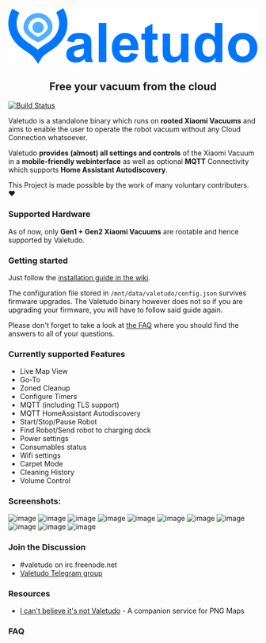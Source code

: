 <div align="center">
    <img src="https://github.com/Hypfer/Valetudo/blob/master/assets/logo/valetudo_logo_with_name.svg" width="800" alt="valetudo">
    <p align="center"><h2>Free your vacuum from the cloud</h2></p>
</div>

[![Build Status](https://travis-ci.com/Hypfer/Valetudo.svg?branch=master)](https://travis-ci.com/Hypfer/Valetudo)

Valetudo is a standalone binary which runs on **rooted Xiaomi Vacuums** and aims to enable the user to operate the robot vacuum without any Cloud Connection whatsoever.

Valetudo **provides (almost) all settings and controls** of the Xiaomi Vacuum in a **mobile-friendly webinterface** as well as optional **MQTT** Connectivity which supports **Home Assistant Autodiscovery**.

This Project is made possible by the work of many voluntary contributers. ❤

### Supported Hardware
As of now, only **Gen1 + Gen2 Xiaomi Vacuums** are rootable and hence supported by Valetudo.

### Getting started
Just follow the [installation guide in the wiki](https://github.com/Hypfer/Valetudo/wiki/Installation-Instructions).

The configuration file stored in `/mnt/data/valetudo/config.json` survives firmware upgrades.
The Valetudo binary however does not so if you are upgrading your firmware, you will have to follow said guide again.

Please don't forget to take a look at [the FAQ](https://github.com/Hypfer/Valetudo/wiki/FAQ) where you should find the answers to all of your questions.

### Currently supported Features
* Live Map View
* Go-To
* Zoned Cleanup
* Configure Timers
* MQTT (including TLS support)
* MQTT HomeAssistant Autodiscovery
* Start/Stop/Pause Robot
* Find Robot/Send robot to charging dock
* Power settings
* Consumables status
* Wifi settings
* Carpet Mode
* Cleaning History
* Volume Control

### Screenshots:
![image](https://user-images.githubusercontent.com/974410/55658091-bc0f3880-57fc-11e9-8840-3e88186d5f56.png)
![image](https://user-images.githubusercontent.com/974410/55658093-be719280-57fc-11e9-97f2-e2a51120bace.png)
![image](https://user-images.githubusercontent.com/974410/55658098-c16c8300-57fc-11e9-9a72-9d702be19482.png)
![image](https://user-images.githubusercontent.com/974410/55658101-c4677380-57fc-11e9-93dd-0551be98b047.png)
![image](https://user-images.githubusercontent.com/974410/55658077-abf75900-57fc-11e9-91c6-9f35f596f773.png)
![image](https://user-images.githubusercontent.com/974410/55658114-cd584500-57fc-11e9-9e01-1ff3c1bcde80.png)
![image](https://user-images.githubusercontent.com/974410/55658120-d47f5300-57fc-11e9-913c-10bc5f8288c4.png)
![image](https://user-images.githubusercontent.com/974410/55658162-fa0c5c80-57fc-11e9-93a0-e67e977c3151.png)
![image](https://user-images.githubusercontent.com/974410/55658169-009ad400-57fd-11e9-9955-856c75054da0.png)
![image](https://user-images.githubusercontent.com/974410/55658203-1a3c1b80-57fd-11e9-8fb2-25cfc1fad4a9.png)
![image](https://user-images.githubusercontent.com/974410/55658219-29bb6480-57fd-11e9-8a66-0d00739c9359.png)

### Join the Discussion
* #valetudo on irc.freenode.net
* [Valetudo Telegram group](https://t.me/joinchat/AR1z8xOGJQwkApTulyBx1w)

### Resources
* [I can't believe it's not Valetudo](https://github.com/Hypfer/ICantBelieveItsNotValetudo) - A companion service for PNG Maps

### FAQ

